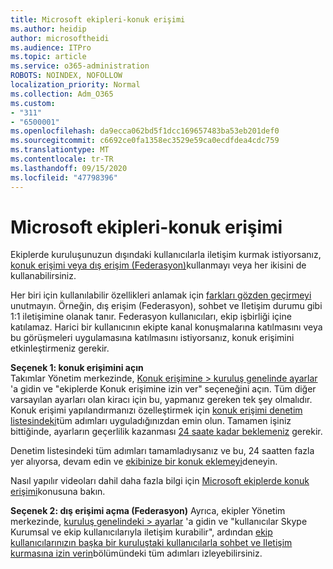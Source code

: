 ```yaml
---
title: Microsoft ekipleri-konuk erişimi
ms.author: heidip
author: microsoftheidi
ms.audience: ITPro
ms.topic: article
ms.service: o365-administration
ROBOTS: NOINDEX, NOFOLLOW
localization_priority: Normal
ms.collection: Adm_O365
ms.custom:
- "311"
- "6500001"
ms.openlocfilehash: da9ecca062bd5f1dcc169657483ba53eb201def0
ms.sourcegitcommit: c6692ce0fa1358ec3529e59ca0ecdfdea4cdc759
ms.translationtype: MT
ms.contentlocale: tr-TR
ms.lasthandoff: 09/15/2020
ms.locfileid: "47798396"
---
```

# <a name="microsoft-teams---guest-access"></a>Microsoft ekipleri-konuk erişimi

Ekiplerde kuruluşunuzun dışındaki kullanıcılarla iletişim kurmak istiyorsanız, [konuk erişimi veya dış erişim (Federasyon)](https://docs.microsoft.com/microsoftteams/manage-external-access#external-access-vs-guest-access)kullanmayı veya her ikisini de kullanabilirsiniz.

Her biri için kullanılabilir özellikleri anlamak için [farkları gözden geçirmeyi](https://docs.microsoft.com/microsoftteams/manage-external-access#external-access-vs-guest-access) unutmayın.  Örneğin, dış erişim (Federasyon), sohbet ve Iletişim durumu gibi 1:1 iletişimine olanak tanır.  Federasyon kullanıcıları, ekip işbirliği içine katılamaz.  Harici bir kullanıcının ekipte kanal konuşmalarına katılmasını veya bu görüşmeleri uygulamasına katılmasını istiyorsanız, konuk erişimini etkinleştirmeniz gerekir.

**Seçenek 1: konuk erişimini açın**   
Takımlar Yönetim merkezinde, [Konuk erişimine > kuruluş genelinde ayarlar](https://admin.teams.microsoft.com/company-wide-settings/guest-configuration) 'a gidin ve "ekiplerde Konuk erişimine izin ver" seçeneğini açın.  Tüm diğer varsayılan ayarları olan kiracı için bu, yapmanız gereken tek şey olmalıdır.  Konuk erişimi yapılandırmanızı özelleştirmek için [konuk erişimi denetim listesindeki](https://docs.microsoft.com/microsoftteams/guest-access-checklist)tüm adımları uyguladığınızdan emin olun. Tamamen işiniz bittiğinde, ayarların geçerlilik kazanması [24 saate kadar beklemeniz](https://docs.microsoft.com/microsoftteams/manage-guests#guest-access-latencies) gerekir.

Denetim listesindeki tüm adımları tamamladıysanız ve bu, 24 saatten fazla yer alıyorsa, devam edin ve [ekibinize bir konuk eklemeyi](https://support.office.com/article/add-guests-to-a-team-in-teams-fccb4fa6-f864-4508-bdde-256e7384a14f#ID0EAABAAA=Desktop)deneyin.

Nasıl yapılır videoları dahil daha fazla bilgi için [Microsoft ekiplerde konuk erişimi](https://docs.microsoft.com/microsoftteams/guest-access)konusuna bakın.

**Seçenek 2: dış erişimi açma (Federasyon)** Ayrıca, ekipler Yönetim merkezinde, [kuruluş genelindeki > ayarlar](https://admin.teams.microsoft.com/company-wide-settings/external-communications) 'a gidin ve "kullanıcılar Skype Kurumsal ve ekip kullanıcılarıyla iletişim kurabilir", ardından [ekip kullanıcılarınızın başka bir kuruluştaki kullanıcılarla sohbet ve Iletişim kurmasına izin verin](https://docs.microsoft.com/microsoftteams/manage-external-access#let-your-teams-users-chat-and-communicate-with-users-in-another-organization)bölümündeki tüm adımları izleyebilirsiniz.


